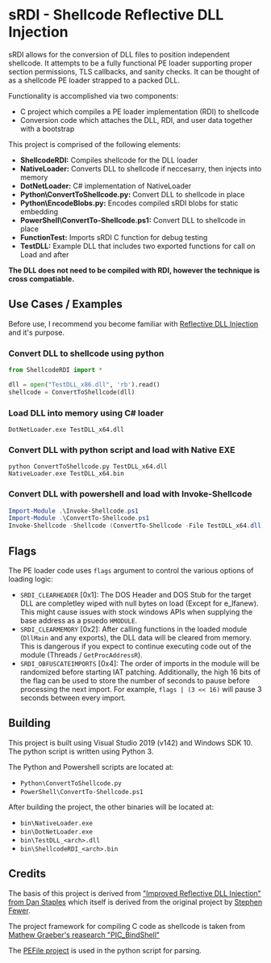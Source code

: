 # sRDI - Shellcode Reflective DLL Injection
sRDI allows for the conversion of DLL files to position independent shellcode. It attempts to be a fully functional PE loader supporting proper section permissions, TLS callbacks, and sanity checks. It can be thought of as a shellcode PE loader strapped to a packed DLL.

Functionality is accomplished via two components:
- C project which compiles a PE loader implementation (RDI) to shellcode
- Conversion code which attaches the DLL, RDI, and user data together with a bootstrap

This project is comprised of the following elements:
- **ShellcodeRDI:** Compiles shellcode for the DLL loader
- **NativeLoader:** Converts DLL to shellcode if neccesarry, then injects into memory
- **DotNetLoader:** C# implementation of NativeLoader
- **Python\ConvertToShellcode.py:** Convert DLL to shellcode in place
- **Python\EncodeBlobs.py:** Encodes compiled sRDI blobs for static embedding
- **PowerShell\ConvertTo-Shellcode.ps1:** Convert DLL to shellcode in place
- **FunctionTest:** Imports sRDI C function for debug testing
- **TestDLL:** Example DLL that includes two exported functions for call on Load and after

**The DLL does not need to be compiled with RDI, however the technique  is cross compatiable.**

## Use Cases / Examples
Before use, I recommend you become familiar with [Reflective DLL Injection](https://disman.tl/2015/01/30/an-improved-reflective-dll-injection-technique.html) and it's purpose. 

### Convert DLL to shellcode using python
```python
from ShellcodeRDI import *

dll = open("TestDLL_x86.dll", 'rb').read()
shellcode = ConvertToShellcode(dll)
```

### Load DLL into memory using C# loader
```
DotNetLoader.exe TestDLL_x64.dll
```

### Convert DLL with python script and load with Native EXE
```
python ConvertToShellcode.py TestDLL_x64.dll
NativeLoader.exe TestDLL_x64.bin
```

### Convert DLL with powershell and load with Invoke-Shellcode
```powershell
Import-Module .\Invoke-Shellcode.ps1
Import-Module .\ConvertTo-Shellcode.ps1
Invoke-Shellcode -Shellcode (ConvertTo-Shellcode -File TestDLL_x64.dll)
```

## Flags
The PE loader code uses `flags` argument to control the various options of loading logic:

- `SRDI_CLEARHEADER` [0x1]: The DOS Header and DOS Stub for the target DLL are completley wiped with null bytes on load (Except for e_lfanew). This might cause issues with stock windows APIs when supplying the base address as a psuedo `HMODULE`.
- `SRDI_CLEARMEMORY` [0x2]: After calling functions in the loaded module (`DllMain` and any exports), the DLL data will be cleared from memory. This is dangerous if you expect to continue executing code out of the module (Threads / `GetProcAddressR`).
- `SRDI_OBFUSCATEIMPORTS` [0x4]: The order of imports in the module will be randomized before starting IAT patching. Additionally, the high 16 bits of the flag can be used to store the number of seconds to pause before processing the next import. For example, `flags | (3 << 16)` will pause 3 seconds between every import.


## Building
This project is built using Visual Studio 2019 (v142) and Windows SDK 10. The python script is written using Python 3.

The Python and Powershell scripts are located at:
- `Python\ConvertToShellcode.py`
- `PowerShell\ConvertTo-Shellcode.ps1`

After building the project, the other binaries will be located at:
- `bin\NativeLoader.exe`
- `bin\DotNetLoader.exe`
- `bin\TestDLL_<arch>.dll`
- `bin\ShellcodeRDI_<arch>.bin`

## Credits
The basis of this project is derived from ["Improved Reflective DLL Injection" from Dan Staples](https://disman.tl/2015/01/30/an-improved-reflective-dll-injection-technique.html) which itself is derived from the original project by [Stephen Fewer](https://github.com/stephenfewer/ReflectiveDLLInjection). 

The project framework for compiling C code as shellcode is taken from [Mathew Graeber's reasearch "PIC_BindShell"](http://www.exploit-monday.com/2013/08/writing-optimized-windows-shellcode-in-c.html)

The [PEFile project](https://github.com/erocarrera/pefile) is used in the python script for parsing.
